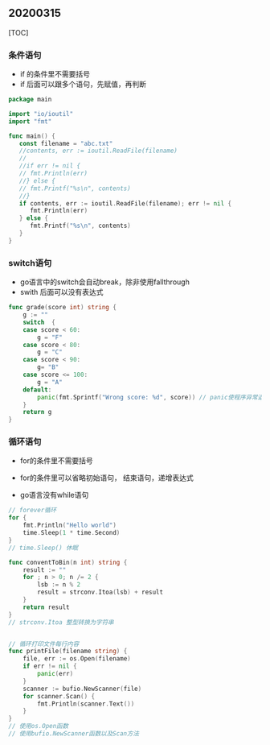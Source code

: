 ## 20200315

[TOC]

### 条件语句

- if 的条件里不需要括号
- if 后面可以跟多个语句，先赋值，再判断

```go
package main

import "io/ioutil"
import "fmt"

func main() {
   const filename = "abc.txt"
   //contents, err := ioutil.ReadFile(filename)
   //
   //if err != nil {
   // fmt.Println(err)
   //} else {
   // fmt.Printf("%s\n", contents)
   //}
   if contents, err := ioutil.ReadFile(filename); err != nil {
      fmt.Println(err)
   } else {
      fmt.Printf("%s\n", contents)
   }
}
```

### switch语句

- go语言中的switch会自动break，除非使用fallthrough
- swith 后面可以没有表达式

```go
func grade(score int) string {
	g := ""
	switch  {
	case score < 60:
		g = "F"
	case score < 80:
		g = "C"
	case score < 90:
		g= "B"
	case score <= 100:
		g = "A"
	default:
		panic(fmt.Sprintf("Wrong score: %d", score)) // panic使程序异常退出
	}
	return g
}
```

### 循环语句

* for的条件里不需要括号

* for的条件里可以省略初始语句， 结束语句，递增表达式
* go语言没有while语句

```go
// forever循环
for {
	fmt.Println("Hello world")
	time.Sleep(1 * time.Second)
}
// time.Sleep() 休眠

func conventToBin(n int) string {
	result := ""
	for ; n > 0; n /= 2 {
		lsb := n % 2
		result = strconv.Itoa(lsb) + result
	}
	return result
}
// strconv.Itoa 整型转换为字符串


// 循环打印文件每行内容
func printFile(filename string) {
	file, err := os.Open(filename)
	if err != nil {
		panic(err)
	}
	scanner := bufio.NewScanner(file)
	for scanner.Scan() {
		fmt.Println(scanner.Text())
	}
}
// 使用os.Open函数
// 使用bufio.NewScanner函数以及Scan方法
```

